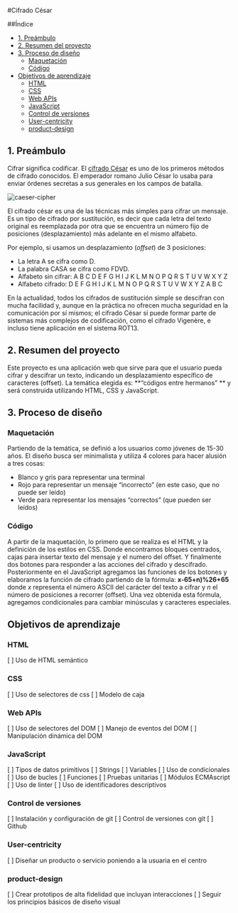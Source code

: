 #Cifrado César

##Índice
- [1. Preámbulo](#1-preámbulo)
- [2. Resumen del proyecto](#2-resumen-del-proyecto)
- [3. Proceso de diseño](#3-proceso-de-diseño)
  - [Maquetación](#maquetación)
  - [Código](#código)
- [Objetivos de aprendizaje](#objetivos-de-aprendizaje)
  - [HTML](#html)
  - [CSS](#css)
  - [Web APIs](#web-apis)
  - [JavaScript](#javascript)
  - [Control de versiones](#control-de-versiones)
  - [User-centricity](#user-centricity)
  - [product-design](#product-design)

## 1. Preámbulo
Cifrar significa codificar. El [cifrado César](https://en.wikipedia.org/wiki/Caesar_cipher) es uno de los primeros métodos de cifrado conocidos. El emperador romano Julio César lo usaba para enviar órdenes secretas a sus generales en los campos de batalla.

![caeser-cipher](https://upload.wikimedia.org/wikipedia/commons/thumb/2/2b/Caesar3.svg/2000px-Caesar3.svg.png)

El cifrado césar es una de las técnicas más simples para cifrar un mensaje. Es un tipo de cifrado por sustitución, es decir que cada letra del texto original es reemplazada por otra que se encuentra un número fijo de posiciones (desplazamiento) más adelante en el mismo alfabeto.

Por ejemplo, si usamos un desplazamiento (_offset_) de 3 posiciones:

* La letra A se cifra como D.
* La palabra CASA se cifra como FDVD.
* Alfabeto sin cifrar: A B C D E F G H I J K L M N O P Q R S T U V W X Y Z
* Alfabeto cifrado: D E F G H I J K L M N O P Q R S T U V W X Y Z A B C

En la actualidad, todos los cifrados de sustitución simple se descifran con mucha facilidad y, aunque en la práctica no ofrecen mucha seguridad en la comunicación por sí mismos; el cifrado César sí puede formar parte de sistemas más complejos de codificación, como el cifrado Vigenère, e incluso tiene aplicación en el sistema ROT13.

## 2. Resumen del proyecto
Este proyecto es una aplicación web que sirve para que el usuario pueda cifrar y descifrar un texto, indicando un desplazamiento específico de caracteres (offset). La temática elegida es: **“códigos entre hermanos” ** y será construida utilizando HTML, CSS y JavaScript. 

## 3. Proceso de diseño

### Maquetación
Partiendo de la temática, se definió a los usuarios como jóvenes de 15-30 años. El diseño busca ser minimalista y utiliza 4 colores para hacer alusión a tres cosas:
* Blanco y gris para representar una terminal
* Rojo para representar un mensaje “incorrecto” (en este caso, que no puede ser leído)
* Verde para representar los mensajes “correctos” (que pueden ser leídos)

### Código
A partir de la maquetación, lo primero que se realiza es el HTML y la definición de los estilos en CSS. Donde encontramos bloques centrados, cajas para insertar texto del mensaje y el numero del offset. Y finalmente dos botones para responder a las acciones del cifrado y descifrado.
Posteriormente en el JavaScript agregamos las funciones de los botones y elaboramos la función de cifrado partiendo de la fórmula: **x-65+n)%26+65** donde _x_ representa el número ASCII del carácter del texto a cifrar y _n_ el número de posiciones a recorrer (offset). Una vez obtenida esta fórmula, agregamos condicionales para cambiar minúsculas y caracteres especiales.


## Objetivos de aprendizaje

### HTML
[ ] Uso de HTML semántico

### CSS
[ ] Uso de selectores de css
[ ] Modelo de caja

### Web APIs
[ ] Uso de selectores del DOM
[ ] Manejo de eventos del DOM
[ ] Manipulación dinámica del DOM

### JavaScript
[ ] Tipos de datos primitivos
[ ] Strings
[ ] Variables
[ ] Uso de condicionales
[ ] Uso de bucles
[ ] Funciones
[ ] Pruebas unitarias
[ ] Módulos ECMAscript
[ ] Uso de linter
[ ] Uso de identificadores descriptivos

### Control de versiones
[ ] Instalación y configuración de git
[ ] Control de versiones con git
[ ] Github

### User-centricity
[ ] Diseñar un producto o servicio poniendo a la usuaria en el centro

### product-design
[ ] Crear prototipos de alta fidelidad que incluyan interacciones
[ ] Seguir los principios básicos de diseño visual
